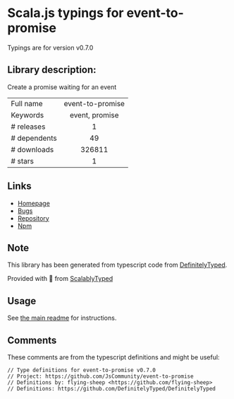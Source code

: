 
# Scala.js typings for event-to-promise

Typings are for version v0.7.0

## Library description:
Create a promise waiting for an event

|                    |                 |
| ------------------ | :-------------: |
| Full name          | event-to-promise |
| Keywords           | event, promise |
| # releases         | 1 |
| # dependents       | 49 |
| # downloads        | 326811 |
| # stars            | 1 |

## Links
- [Homepage](https://github.com/JsCommunity/event-to-promise)
- [Bugs](https://github.com/JsCommunity/event-to-promise/issues)
- [Repository](https://github.com/JsCommunity/event-to-promise)
- [Npm](https://www.npmjs.com/package/event-to-promise)
    


## Note
This library has been generated from typescript code from [DefinitelyTyped](https://definitelytyped.org).

Provided with :purple_heart: from [ScalablyTyped](https://github.com/oyvindberg/ScalablyTyped)

## Usage
See [the main readme](../../readme.md) for instructions.

## Comments

These comments are from the typescript definitions and might be useful:
```
// Type definitions for event-to-promise v0.7.0
// Project: https://github.com/JsCommunity/event-to-promise
// Definitions by: flying-sheep <https://github.com/flying-sheep>
// Definitions: https://github.com/DefinitelyTyped/DefinitelyTyped

```


